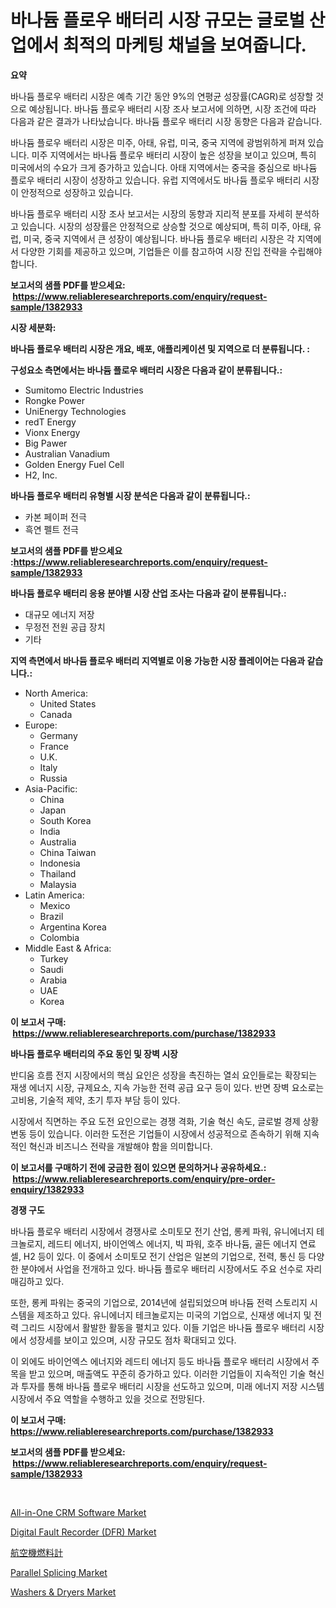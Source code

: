 <p><h1>바나듐 플로우 배터리 시장 규모는 글로벌 산업에서 최적의 마케팅 채널을 보여줍니다.</h1></p><p><strong>요약</strong></p>
<p><p>바나듐 플로우 배터리 시장은 예측 기간 동안 9%의 연평균 성장률(CAGR)로 성장할 것으로 예상됩니다. 바나듐 플로우 배터리 시장 조사 보고서에 의하면, 시장 조건에 따라 다음과 같은 결과가 나타났습니다. 바나듐 플로우 배터리 시장 동향은 다음과 같습니다.</p><p>바나듐 플로우 배터리 시장은 미주, 아태, 유럽, 미국, 중국 지역에 광범위하게 퍼져 있습니다. 미주 지역에서는 바나듐 플로우 배터리 시장이 높은 성장을 보이고 있으며, 특히 미국에서의 수요가 크게 증가하고 있습니다. 아태 지역에서는 중국을 중심으로 바나듐 플로우 배터리 시장이 성장하고 있습니다. 유럽 지역에서도 바나듐 플로우 배터리 시장이 안정적으로 성장하고 있습니다.</p><p>바나듐 플로우 배터리 시장 조사 보고서는 시장의 동향과 지리적 분포를 자세히 분석하고 있습니다. 시장의 성장률은 안정적으로 상승할 것으로 예상되며, 특히 미주, 아태, 유럽, 미국, 중국 지역에서 큰 성장이 예상됩니다. 바나듐 플로우 배터리 시장은 각 지역에서 다양한 기회를 제공하고 있으며, 기업들은 이를 참고하여 시장 진입 전략을 수립해야 합니다.</p></p>
<p><strong>보고서의 샘플 PDF를 받으세요: &nbsp;<a href="https://www.reliableresearchreports.com/enquiry/request-sample/1382933">https://www.reliableresearchreports.com/enquiry/request-sample/1382933</a></strong></p>
<p><strong>시장 세분화:</strong></p>
<p><strong> 바나듐 플로우 배터리 시장은 개요, 배포, 애플리케이션 및 지역으로 더 분류됩니다. :</strong></p>
<p><strong>구성요소 측면에서는 바나듐 플로우 배터리 시장은 다음과 같이 분류됩니다.:</strong></p>
<p><ul><li>Sumitomo Electric Industries</li><li>Rongke Power</li><li>UniEnergy Technologies</li><li>redT Energy</li><li>Vionx Energy</li><li>Big Pawer</li><li>Australian Vanadium</li><li>Golden Energy Fuel Cell</li><li>H2, Inc.</li></ul></p>
<p><strong> 바나듐 플로우 배터리 유형별 시장 분석은 다음과 같이 분류됩니다.:</strong></p>
<p><ul><li>카본 페이퍼 전극</li><li>흑연 펠트 전극</li></ul></p>
<p><strong>보고서의 샘플 PDF를 받으세요 :<a href="https://www.reliableresearchreports.com/enquiry/request-sample/1382933">https://www.reliableresearchreports.com/enquiry/request-sample/1382933</a></strong></p>
<p><strong> 바나듐 플로우 배터리 응용 분야별 시장 산업 조사는 다음과 같이 분류됩니다.:</strong></p>
<p><ul><li>대규모 에너지 저장</li><li>무정전 전원 공급 장치</li><li>기타</li></ul></p>
<p><strong>지역 측면에서 바나듐 플로우 배터리 지역별로 이용 가능한 시장 플레이어는 다음과 같습니다.:</strong></p>
<p><ul>
    <li>
        North America:
        <ul>
            <li>United States</li>
            <li>Canada</li>
        </ul>
    </li>
    <li>
        Europe:
        <ul>
            <li>Germany</li>
            <li>France</li>
            <li>U.K.</li>
            <li>Italy</li>
            <li>Russia</li>
        </ul>
    </li>
    <li>
        Asia-Pacific:
        <ul>
            <li>China</li>
            <li>Japan</li>
            <li>South Korea</li>
            <li>India</li>
            <li>Australia</li>
            <li>China Taiwan</li>
            <li>Indonesia</li>
            <li>Thailand</li>
            <li>Malaysia</li>
        </ul>
    </li>
    <li>
        Latin America:
        <ul>
            <li>Mexico</li>
            <li>Brazil</li>
            <li>Argentina Korea</li>
            <li>Colombia</li>
        </ul>
    </li>
    <li>
        Middle East & Africa:
        <ul>
            <li>Turkey</li>
            <li>Saudi</li>
            <li>Arabia</li>
            <li>UAE</li>
            <li>Korea</li>
        </ul>
    </li>
    </ul></p>
<p><strong>이 보고서 구매: &nbsp;<a href="https://www.reliableresearchreports.com/purchase/1382933">https://www.reliableresearchreports.com/purchase/1382933</a></strong></p>
<p><strong>바나듐 플로우 배터리의 주요 동인 및 장벽 시장</strong></p>
<p><p>반디움 흐름 전지 시장에서의 핵심 요인은 성장을 촉진하는 열쇠 요인들로는 확장되는 재생 에너지 시장, 규제요소, 지속 가능한 전력 공급 요구 등이 있다. 반면 장벽 요소로는 고비용, 기술적 제약, 초기 투자 부담 등이 있다.</p><p>시장에서 직면하는 주요 도전 요인으로는 경쟁 격화, 기술 혁신 속도, 글로벌 경제 상황 변동 등이 있습니다. 이러한 도전은 기업들이 시장에서 성공적으로 존속하기 위해 지속적인 혁신과 비즈니스 전략을 개발해야 함을 의미합니다.</p></p>
<p><strong>이 보고서를 구매하기 전에 궁금한 점이 있으면 문의하거나 공유하세요.: &nbsp;<a href="https://www.reliableresearchreports.com/enquiry/pre-order-enquiry/1382933">https://www.reliableresearchreports.com/enquiry/pre-order-enquiry/1382933</a></strong></p>
<p><strong>경쟁 구도</strong></p>
<p><p>바나듐 플로우 배터리 시장에서 경쟁사로 소미토모 전기 산업, 롱케 파워, 유니에너지 테크놀로지, 레드티 에너지, 바이언엑스 에너지, 빅 파워, 호주 바나듐, 골든 에너지 연료셀, H2 등이 있다. 이 중에서 소미토모 전기 산업은 일본의 기업으로, 전력, 통신 등 다양한 분야에서 사업을 전개하고 있다. 바나듐 플로우 배터리 시장에서도 주요 선수로 자리매김하고 있다.</p><p>또한, 롱케 파워는 중국의 기업으로, 2014년에 설립되었으며 바나듐 전력 스토리지 시스템을 제조하고 있다. 유니에너지 테크놀로지는 미국의 기업으로, 신재생 에너지 및 전력 그리드 시장에서 활발한 활동을 펼치고 있다. 이들 기업은 바나듐 플로우 배터리 시장에서 성장세를 보이고 있으며, 시장 규모도 점차 확대되고 있다.</p><p>이 외에도 바이언엑스 에너지와 레드티 에너지 등도 바나듐 플로우 배터리 시장에서 주목을 받고 있으며, 매출액도 꾸준히 증가하고 있다. 이러한 기업들이 지속적인 기술 혁신과 투자를 통해 바나듐 플로우 배터리 시장을 선도하고 있으며, 미래 에너지 저장 시스템 시장에서 주요 역할을 수행하고 있을 것으로 전망된다.</p></p>
<p><strong>이 보고서 구매: &nbsp; <a href="https://www.reliableresearchreports.com/purchase/1382933">https://www.reliableresearchreports.com/purchase/1382933</a></strong></p>
<p><strong>보고서의 샘플 PDF를 받으세요: &nbsp;<a href="https://www.reliableresearchreports.com/enquiry/request-sample/1382933">https://www.reliableresearchreports.com/enquiry/request-sample/1382933</a></strong><strong></strong></p>
<p>&nbsp;</p>
<p><p><a href="https://github.com/provorikovar/Market-Research-Report-List-3/blob/main/all-in-one-crm-software-market.md">All-in-One CRM Software Market</a></p><p><a href="https://github.com/CliffMedina6/Market-Research-Report-List-3/blob/main/digital-fault-recorder-dfr-market.md">Digital Fault Recorder (DFR) Market</a></p><p><a href="https://github.com/cbigkbh02719/Market-Research-Report-List-1/blob/main/2958530186674.md">航空機燃料計</a></p><p><a href="https://view.publitas.com/reportprime-1/parallel-splicing-market-size-share-trends-analysis-report-by-application-regional-outlook-competitive-strategies-and-segment-forecasts-2024-2031/">Parallel Splicing Market</a></p><p><a href="https://issuu.com/reportprime-2/docs/washers-dryers-market-size-2030.pptx">Washers & Dryers Market</a></p></p>